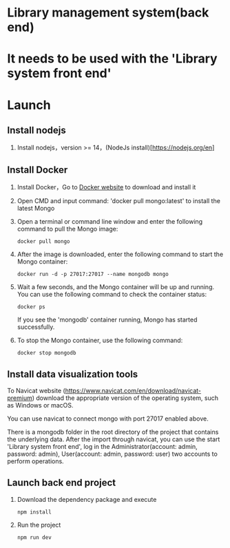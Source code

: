 # Library management system(back end)

# It needs to be used with the 'Library system front end'

# Launch

## Install nodejs

1. Install nodejs，version >= 14，(NodeJs install)[https://nodejs.org/en]

## Install Docker

1. Install Docker，Go to [Docker website](https://www.docker.com/) to download and install it

2. Open CMD and input command: 'docker pull mongo:latest' to install the latest Mongo

3. Open a terminal or command line window and enter the following command to pull the Mongo image:

   ```
   docker pull mongo
   ```

4. After the image is downloaded, enter the following command to start the Mongo container:

   ```
   docker run -d -p 27017:27017 --name mongodb mongo

   ```

5. Wait a few seconds, and the Mongo container will be up and running. You can use the following command to check the container status:

   ```
   docker ps

   ```

   If you see the 'mongodb' container running, Mongo has started successfully.

6. To stop the Mongo container, use the following command:

   ```
   docker stop mongodb

   ```

## Install data visualization tools

To Navicat website (https://www.navicat.com/en/download/navicat-premium) download the appropriate version of the operating system, such as Windows or macOS.

You can use navicat to connect mongo with port 27017 enabled above.

There is a mongodb folder in the root directory of the project that contains the underlying data. After the import through navicat, you can use the start 'Library system front end', log in the Administrator(account: admin, password: admin), User(account: admin, password: user) two accounts to perform operations.

## Launch back end project

1. Download the dependency package and execute

   ```shell
   npm install
   ```

2. Run the project

   ```shell
   npm run dev
   ```

